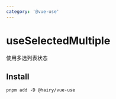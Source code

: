 ```yaml
---
category: '@vue-use'
---
```


# useSelectedMultiple

使用多选列表状态

## Install

```
pnpm add -D @hairy/vue-use
```
